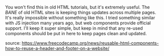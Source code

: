You won't find this in old HTML tutorials, but it's extremely useful.
The *BANE* of old HTML sites is keeping things updates across multiple pages.
It's really impossible without something like this. 
I tried something similar with JS injection many years ago, but web components provide official support.
I'll keep it super simple, but keep in mind that any re-used components should be put in here to keep pages clean and updated.

source:
https://www.freecodecamp.org/news/reusable-html-components-how-to-reuse-a-header-and-footer-on-a-website/
